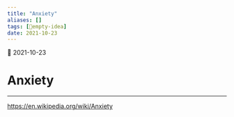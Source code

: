 ```yaml
---
title: "Anxiety"
aliases: []
tags: [💭empty-idea]
date: 2021-10-23
---
```

🌱 2021-10-23
# Anxiety
___
https://en.wikipedia.org/wiki/Anxiety
